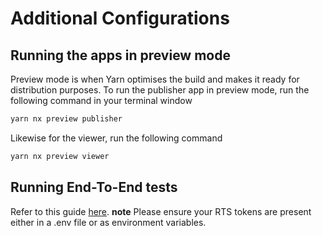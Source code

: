 # Additional Configurations

## Running the apps in preview mode

Preview mode is when Yarn optimises the build and makes it ready for distribution purposes. 
To run the publisher app in preview mode, run the following command in your terminal window

```bash
yarn nx preview publisher
```

Likewise for the viewer, run the following command

```bash
yarn nx preview viewer
```

## Running End-To-End tests

Refer to this guide [here](apps/e2e-test/README.md).
**note** Please ensure your RTS tokens are present either in a .env file or as environment variables.